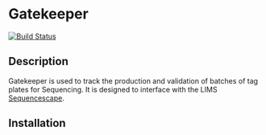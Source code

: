 Gatekeeper
==========

[![Build Status](https://travis-ci.org/radome/gatekeeper.svg?branch=test_openstack)](https://travis-ci.org/radome/gatekeeper)

Description
-----------

Gatekeeper is used to track the production and validation of batches of tag plates for Sequencing. It is designed to interface with the LIMS [Sequencescape](https://github.com/sanger/sequencescape).

Installation
------------


